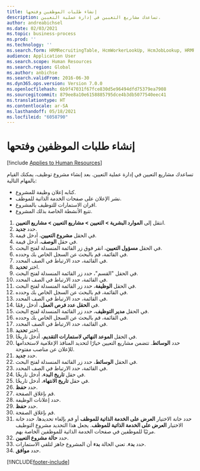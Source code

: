```yaml
---
title: إنشاء طلبات الموظفين وفتحها
description: تساعدك مشاريع التعيين في إدارة عملية التعيين.
author: andreabichsel
ms.date: 02/03/2021
ms.topic: business-process
ms.prod: ''
ms.technology: ''
ms.search.form: HRMRecruitingTable, HcmWorkerLookUp, HcmJobLookup, HRMRecruitingMedia, HRMRecruitingJobAd, HcmPersonnelManagementWorkspace
audience: Application User
ms.search.scope: Human Resources
ms.search.region: Global
ms.author: anbichse
ms.search.validFrom: 2016-06-30
ms.dyn365.ops.version: Version 7.0.0
ms.openlocfilehash: 6b9f47031f67fce830d5e96494dfd75379ea7908
ms.sourcegitcommit: 879ee8a10e6158885795dce4b3db5077540eec41
ms.translationtype: HT
ms.contentlocale: ar-SA
ms.lasthandoff: 05/18/2021
ms.locfileid: "6058790"
---
```

# <a name="create-and-open-job-requisition"></a>إنشاء طلبات الموظفين وفتحها

[!include [Applies to Human Resources](../includes/applies-to-hr.md)]

تساعدك مشاريع التعيين في إدارة عملية التعيين. بعد إنشاء مشروع توظيف، يمكنك القيام بالمهام التالية:

- كتابه إعلان وظيفة للمشروع.
- نشر الإعلان على صفحات الخدمة الذاتية للموظف.
- اقران الاستمارات للتوظيف بالمشروع.
- تتبع الأنشطة الخاصة بذلك المشروع. 

1. انتقل إلى **الموارد البشرية > التعيين > مشاريع التعيين > مشاريع التعيين**.
2. حدد **جديد**.
3. في الحقل **مشروع التعيين**، أدخل قيمة.
4. في حقل **الوصف**، أدخل قيمة.
5. في الحقل **مسؤول التعيين**، انقر فوق زر القائمة المنسدلة لفتح البحث.
6. في القائمة، قم بالبحث عن السجل الخاص بك وحدده.
7. في القائمة، حدد الارتباط في الصف المحدد.
8. اختر **تحديد**.
9. في الحقل "القسم"، حدد زر القائمة المنسدلة لفتح البحث.
10. في القائمة، حدد الارتباط في الصف المحدد.
11. في الحقل **الوظيفة**، حدد زر القائمة المنسدلة لفتح البحث.
12. في القائمة، قم بالبحث عن السجل الخاص بك وحدده.
13. في القائمة، حدد الارتباط في الصف المحدد.
14. في **الحقل عدد فرص العمل‬**، أدخل رقمًا.
15. في الحقل **مدير التوظيف‬**، حدد زر القائمة المنسدلة لفتح البحث.
16. في القائمة، قم بالبحث عن السجل الخاص بك وحدده.
17. في القائمة، حدد الارتباط في الصف المحدد.
18. اختر **تحديد**.
19. في الحقل **الموعد النهائي لاستمارات التقديم‬**، أدخل تاريخًا.
20. حدد **الوسائط**. تتضمن مشاريع التعيين خيارًا لتحديد المنافذ الإعلامية لاستخدامها للإعلان عن مناصب مفتوحة.  
21. حدد **جديد**.
22. في الحقل **الوسائط**، حدد زر القائمة المنسدلة لفتح البحث.
23. في القائمة، حدد الارتباط في الصف المحدد.
24. في حقل **تاريخ البدء**، أدخل تاريخًا.
25. في حقل **تاريخ الانتهاء**، أدخل تاريخًا.
26. حدد **حفظ**.
27. قم بإغلاق الصفحة.
28. حدد إعلانات الوظيفة.
29. حدد **حفظ**.
30. قم بإغلاق الصفحة.
31. حدد خانة الاختيار **العرض على الخدمة الذاتية للموظف** أو قم بإلغاء تحديدها. حدد خانة الاختيار **العرض على الخدمة الذاتية للموظف**. يجعل هذا التحديد مشروع التوظيف مرئيًا للموظفين في صفحات الخدمة الذاتية للموظفين الخاصة بهم.
32. حدد **حالة مشروع التعيين**.
33. حدد **بدء**. تعني الحالة **بدء** أن المشروع جاهز لتلقي الاستمارات.  
34. حدد **موافق**.

[!INCLUDE[footer-include](../includes/footer-banner.md)]